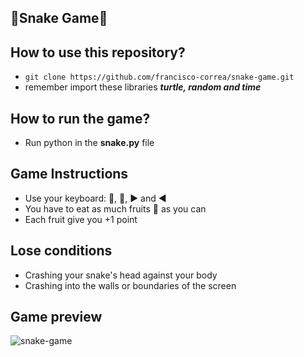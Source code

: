 ## :snake:Snake Game:snake:

## How to use this repository?
*  `git clone https://github.com/francisco-correa/snake-game.git`
* remember import these libraries ***turtle, random and time***

## How to run the game?
*  Run python in the **snake.py** file

## Game Instructions
* Use your keyboard: :arrow_up_small:, :arrow_down_small:, :arrow_forward: and :arrow_backward:
* You have to eat as much fruits :red_circle: as you can
* Each fruit give you +1 point

## Lose conditions
* Crashing your snake's head against your body
* Crashing into the walls or boundaries of the screen

## Game preview
![snake-game](https://i.imgur.com/OscOBIj.gif)


